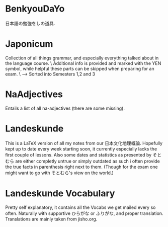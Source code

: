 # BenkyouDaYo
日本語の勉強をしの道具.

# Japonicum
Collection of all things grammar, and especially everything talked about in the language course. \\
Additional info is provided and marked with the YEN symbol, while helpful these parts can be skipped when preparing for an exam. \\
--> Sorted into Semesters 1,2 and 3

# NaAdjectives
Entails a list of all na-adjectives (there are some missing).

# Landeskunde
This is a LaTeX version of all my notes from our 日本文化地理概論. Hopefully kept up to date every week starting soon, it currently especially lacks the first couple of lessons. Also some dates and statistics as presented by そとむら are either completly untrue or simply outdated as such i often provide the true facts in parenthesis right next to them. (Though for the exam one might want to go with そとむら's view on the world.)

# Landeskunde Vocabulary
Pretty self explanatory, it contains all the Vocabs we get mailed every so often. Naturally with supportive ひらがな or ふりがな, and proper translation. Translations are mainly taken from jisho.org.
